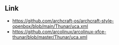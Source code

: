 

## Link

* https://github.com/archcraft-os/archcraft-style-openbox/blob/main/Thunar/uca.xml
* https://github.com/arcolinux/arcolinux-xfce-thunar/blob/master/Thunar/uca.xml
